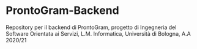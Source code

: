 # ProntoGram-Backend
Repository per il backend di ProntoGram, progetto di Ingegneria del Software Orientata ai Servizi, L.M. Informatica, Università di Bologna, A.A 2020/21